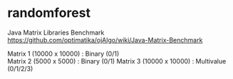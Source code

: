 # randomforest

Java Matrix Libraries Benchmark
https://github.com/optimatika/ojAlgo/wiki/Java-Matrix-Benchmark


Matrix 1 (10000 x 10000)  : Binary (0/1)  
Matrix 2 (5000 x 5000)    : Binary (0/1)
Matrix 3 (10000 x 10000)  : Multivalue (0/1/2/3)
